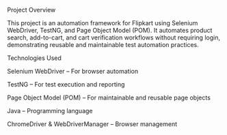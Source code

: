 Project Overview

This project is an automation framework for Flipkart using Selenium WebDriver, TestNG, and Page Object Model (POM). It automates product search, add-to-cart, and cart verification workflows without requiring login, demonstrating reusable and maintainable test automation practices.

Technologies Used

Selenium WebDriver – For browser automation

TestNG – For test execution and reporting

Page Object Model (POM) – For maintainable and reusable page objects

Java – Programming language

ChromeDriver & WebDriverManager – Browser management
